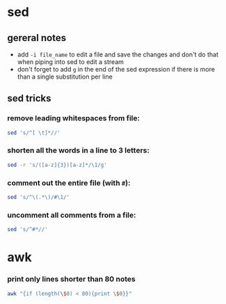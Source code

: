 # sed

## gereral notes

* add ```-i file_name``` to edit a file and save the changes and don't do that when piping into sed to edit a stream
* don't forget to add ```g``` in the end of the sed expression if there is more than a single substitution per line

## sed tricks

### remove leading whitespaces from file:

```bash
sed 's/^[ \t]*//'
```

### shorten all the words in a line to 3 letters:

```bash
sed -r 's/([a-z]{3})[a-z]*/\1/g'
```

### comment out the entire file (with `#`):

```bash
sed 's/^\(.*\)/#\1/'
```

### uncomment all comments from a file:

```bash
sed 's/^#*//'
```

# awk

### print only lines shorter than 80 notes

```bash
awk "{if (length(\$0) < 80){print \$0}}"
```
